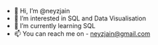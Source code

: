 - 👋 Hi, I’m @neyzjain
- 👀 I’m interested in SQL and Data Visualisation
- 🌱 I’m currently learning SQL
- 📫 You can reach me on - neyzjain@gmail.com

<!---
neyzjain/neyzjain is a ✨ special ✨ repository because its `README.md` (this file) appears on your GitHub profile.
You can click the Preview link to take a look at your changes.
--->
